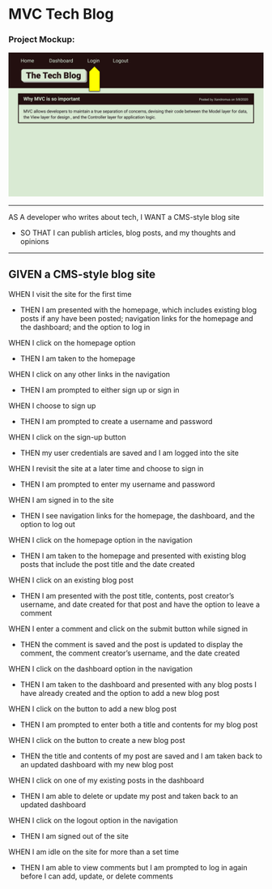 # MVC Tech Blog

### Project Mockup:
<img src="./img/14-mvc-mockup.gif">

---

AS A developer who writes about tech, I WANT a CMS-style blog site
- SO THAT I can publish articles, blog posts, and my thoughts and opinions

---

## GIVEN a CMS-style blog site

WHEN I visit the site for the first time
- THEN I am presented with the homepage, which includes existing blog posts if any have been posted; navigation links for the homepage and the dashboard; and the option to log in

WHEN I click on the homepage option
- THEN I am taken to the homepage

WHEN I click on any other links in the navigation
- THEN I am prompted to either sign up or sign in

WHEN I choose to sign up
- THEN I am prompted to create a username and password

WHEN I click on the sign-up button
- THEN my user credentials are saved and I am logged into the site

WHEN I revisit the site at a later time and choose to sign in
- THEN I am prompted to enter my username and password

WHEN I am signed in to the site
- THEN I see navigation links for the homepage, the dashboard, and the option to log out

WHEN I click on the homepage option in the navigation
- THEN I am taken to the homepage and presented with existing blog posts that include the post title and the date created

WHEN I click on an existing blog post
- THEN I am presented with the post title, contents, post creator’s username, and date created for that post and have the option to leave a comment

WHEN I enter a comment and click on the submit button while signed in
- THEN the comment is saved and the post is updated to display the comment, the comment creator’s username, and the date created

WHEN I click on the dashboard option in the navigation
- THEN I am taken to the dashboard and presented with any blog posts I have already created and the option to add a new blog post

WHEN I click on the button to add a new blog post
- THEN I am prompted to enter both a title and contents for my blog post

WHEN I click on the button to create a new blog post
- THEN the title and contents of my post are saved and I am taken back to an updated dashboard with my new blog post

WHEN I click on one of my existing posts in the dashboard
- THEN I am able to delete or update my post and taken back to an updated dashboard

WHEN I click on the logout option in the navigation
- THEN I am signed out of the site

WHEN I am idle on the site for more than a set time
- THEN I am able to view comments but I am prompted to log in again before I can add, update, or delete comments